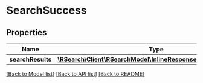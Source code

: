 # SearchSuccess

## Properties
Name | Type | Description | Notes
------------ | ------------- | ------------- | -------------
**searchResults** | [**\RSearch\Client\RSearchModel\InlineResponse2007SearchResults**](InlineResponse2007SearchResults.md) |  | [optional] 

[[Back to Model list]](../README.md#documentation-for-models) [[Back to API list]](../README.md#documentation-for-api-endpoints) [[Back to README]](../README.md)



